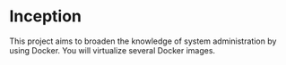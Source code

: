 # Inception
This project aims to broaden the knowledge of system administration by using Docker. You will virtualize several Docker images.
